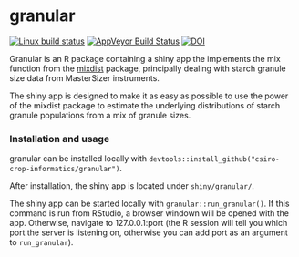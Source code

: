 # granular

[![Linux build status](https://travis-ci.org/csiro-crop-informatics/granular.svg?branch=master)](https://travis-ci.org/csiro-crop-informatics/granular)
[![AppVeyor Build Status](https://ci.appveyor.com/api/projects/status/github/csiro-crop-informatics/granular?branch=master&svg=true)](https://ci.appveyor.com/project/csiro-crop-informatics/granular)
[![DOI](https://zenodo.org/badge/35611420.svg)](https://zenodo.org/badge/latestdoi/35611420)

Granular is an R package containing a shiny app the implements the mix function from the [mixdist](http://ms.mcmaster.ca/peter/mix/mix.html) package, principally dealing with starch granule size data from MasterSizer instruments.

The shiny app is designed to make it as easy as possible to use the power of the mixdist package to estimate the underlying distributions of starch granule populations from a mix of granule sizes.

### Installation and usage

granular can be installed locally with `devtools::install_github("csiro-crop-informatics/granular")`.

After installation, the shiny app is located under `shiny/granular/`. 

The shiny app can be started locally with `granular::run_granular()`. If this command is run from RStudio, a browser windown will be opened with the app. Otherwise, navigate to 127.0.0.1:port (the R session will tell you which port the server is listening on, otherwise you can add port as an argument to `run_granular`).
